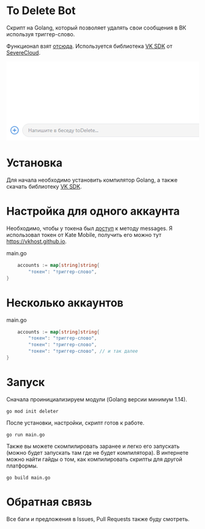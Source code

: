 # To Delete Bot
Скрипт на Golang, который позволяет удалять свои сообщения в ВК используя триггер-слово.

Функционал взят [отсюда](https://github.com/P2LOVE/VK-UserSide-Bot).
Используется библиотека [VK SDK](https://github.com/SevereCloud/vksdk) от [SevereCloud](https://github.com/SevereCloud).

![](example.gif)

# Установка

Для начала необходимо установить компилятор Golang, а также скачать библиотеку [VK SDK](https://github.com/SevereCloud/vksdk).

# Настройка для одного аккаунта

Необходимо, чтобы у токена был [доступ](https://vk.com/dev/messages_api) к методу messages. Я использовал токен от Kate Mobile, получить его можно тут https://vkhost.github.io.

main.go
```go
    accounts := map[string]string{
        "токен": "триггер-слово",
}
```

# Несколько аккаунтов

main.go
```go
    accounts := map[string]string{
        "токен": "триггер-слово",
        "токен": "триггер-слово",
        "токен": "триггер-слово", // и так далее
}
```

# Запуск

Сначала проинициализируем модули (Golang версии минимум 1.14).

```shell
go mod init deleter
```

После установки, настройки, скрипт готов к работе.

```shell
go run main.go
```

Также вы можете скомпилировать заранее и легко его запускать (можно будет запускать там где не будет компилятора).
В интернете можно найти гайды о том, как компилировать скрипты для другой платформы.

```shell
go build main.go
```

# Обратная связь

Все баги и предложения в Issues, Pull Requests также буду смотреть.
